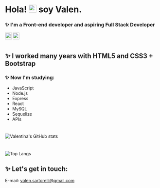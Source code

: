 
# Hola! <img src="https://camo.githubusercontent.com/e8e7b06ecf583bc040eb60e44eb5b8e0ecc5421320a92929ce21522dbc34c891/68747470733a2f2f6d656469612e67697068792e636f6d2f6d656469612f6876524a434c467a6361737252346961377a2f67697068792e676966" width="25px" data-canonical-src="https://media.giphy.com/media/hvRJCLFzcasrR4ia7z/giphy.gif" style="max-width:100%;"> soy Valen. 

### ✨ I'm a Front-end developer and aspiring Full Stack Developer

<a href="https://twitter.com/valensartorelli" rel="nofollow">
  <img align="left" alt="Valentina Sartorelli | Twitter" width="22px" src="https://raw.githubusercontent.com/peterthehan/peterthehan/master/assets/twitter.svg" style="max-width:100%;">
</a>
<a href="https://www.linkedin.com/in/valensartorelli/" rel="nofollow">
  <img align="left" alt="Valentina's LinkedIN" width="22px" src="https://raw.githubusercontent.com/peterthehan/peterthehan/master/assets/linkedin.svg" style="max-width:100%;">
</a>
<br><br>

## ✨ I worked many years with HTML5 and CSS3 + Bootstrap

### ✨ Now I'm studying:
- JavaScript
- Node.js
- Express
- React
- MySQL
- Sequelize
- APIs
 
 #

![Valentina's GitHub stats](https://github-readme-stats.vercel.app/api?username=valensartorelli&show_icons=true&theme=nightowl)

#

![Top Langs](https://github-readme-stats.vercel.app/api/top-langs/?username=valensartorelli&theme=nightowl)

## ✨ Let's get in touch:
E-mail: <a href="mailto:valen.sartorelli@gmail.com">valen.sartorelli@gmail.com </a>




